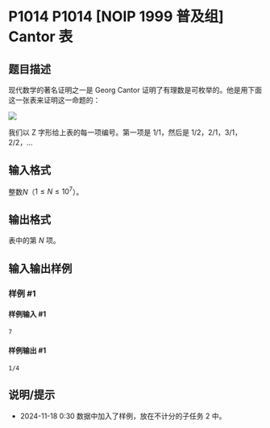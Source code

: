# P1014 P1014 [NOIP 1999 普及组] Cantor 表

## 题目描述

现代数学的著名证明之一是 Georg Cantor 证明了有理数是可枚举的。他是用下面这一张表来证明这一命题的：

![](https://cdn.luogu.com.cn/upload/image_hosting/jdjdaf73.png)

我们以 Z 字形给上表的每一项编号。第一项是 $1/1$，然后是 $1/2$，$2/1$，$3/1$，$2/2$，…


## 输入格式

整数$N$（$1 \leq N \leq 10^7$）。

## 输出格式

表中的第 $N$ 项。


## 输入输出样例

### 样例 #1

#### 样例输入 #1

```
7
```

#### 样例输出 #1

```
1/4
```

## 说明/提示

- 2024-11-18 0:30 数据中加入了样例，放在不计分的子任务 2 中。
